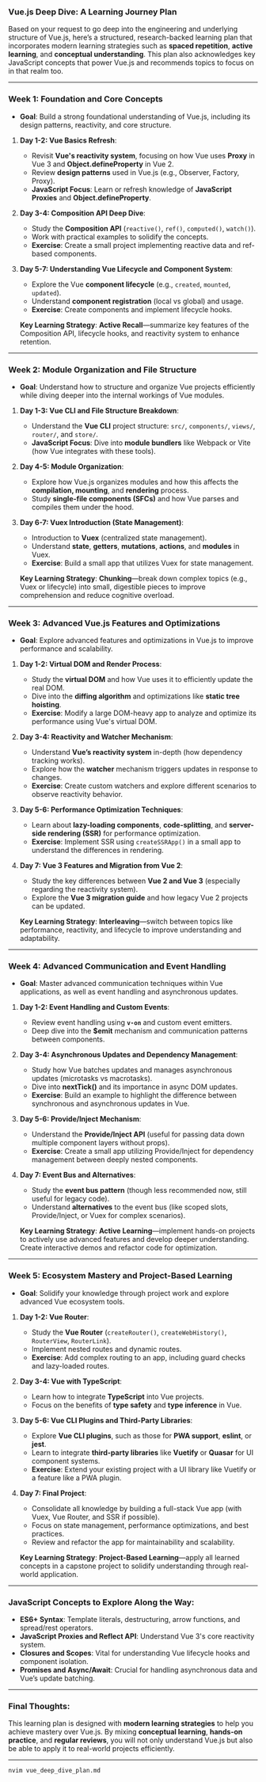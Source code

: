 ### Vue.js Deep Dive: A Learning Journey Plan

Based on your request to go deep into the engineering and underlying structure of Vue.js, here’s a structured, research-backed learning plan that incorporates modern learning strategies such as **spaced repetition**, **active learning**, and **conceptual understanding**. This plan also acknowledges key JavaScript concepts that power Vue.js and recommends topics to focus on in that realm too.

---

### **Week 1: Foundation and Core Concepts**

- **Goal**: Build a strong foundational understanding of Vue.js, including its design patterns, reactivity, and core structure.

1. **Day 1-2: Vue Basics Refresh**:

   - Revisit **Vue's reactivity system**, focusing on how Vue uses **Proxy** in Vue 3 and **Object.defineProperty** in Vue 2.
   - Review **design patterns** used in Vue.js (e.g., Observer, Factory, Proxy).
   - **JavaScript Focus**: Learn or refresh knowledge of **JavaScript Proxies** and **Object.defineProperty**.

2. **Day 3-4: Composition API Deep Dive**:

   - Study the **Composition API** (`reactive()`, `ref()`, `computed()`, `watch()`).
   - Work with practical examples to solidify the concepts.
   - **Exercise**: Create a small project implementing reactive data and ref-based components.

3. **Day 5-7: Understanding Vue Lifecycle and Component System**:

   - Explore the Vue **component lifecycle** (e.g., `created`, `mounted`, `updated`).
   - Understand **component registration** (local vs global) and usage.
   - **Exercise**: Create components and implement lifecycle hooks.

   **Key Learning Strategy**: **Active Recall**—summarize key features of the Composition API, lifecycle hooks, and reactivity system to enhance retention.

---

### **Week 2: Module Organization and File Structure**

- **Goal**: Understand how to structure and organize Vue projects efficiently while diving deeper into the internal workings of Vue modules.

1. **Day 1-3: Vue CLI and File Structure Breakdown**:

   - Understand the **Vue CLI** project structure: `src/`, `components/`, `views/`, `router/`, and `store/`.
   - **JavaScript Focus**: Dive into **module bundlers** like Webpack or Vite (how Vue integrates with these tools).

2. **Day 4-5: Module Organization**:

   - Explore how Vue.js organizes modules and how this affects the **compilation, mounting**, and **rendering** process.
   - Study **single-file components (SFCs)** and how Vue parses and compiles them under the hood.

3. **Day 6-7: Vuex Introduction (State Management)**:

   - Introduction to **Vuex** (centralized state management).
   - Understand **state**, **getters**, **mutations**, **actions**, and **modules** in Vuex.
   - **Exercise**: Build a small app that utilizes Vuex for state management.

   **Key Learning Strategy**: **Chunking**—break down complex topics (e.g., Vuex or lifecycle) into small, digestible pieces to improve comprehension and reduce cognitive overload.

---

### **Week 3: Advanced Vue.js Features and Optimizations**

- **Goal**: Explore advanced features and optimizations in Vue.js to improve performance and scalability.

1. **Day 1-2: Virtual DOM and Render Process**:

   - Study the **virtual DOM** and how Vue uses it to efficiently update the real DOM.
   - Dive into the **diffing algorithm** and optimizations like **static tree hoisting**.
   - **Exercise**: Modify a large DOM-heavy app to analyze and optimize its performance using Vue's virtual DOM.

2. **Day 3-4: Reactivity and Watcher Mechanism**:

   - Understand **Vue’s reactivity system** in-depth (how dependency tracking works).
   - Explore how the **watcher** mechanism triggers updates in response to changes.
   - **Exercise**: Create custom watchers and explore different scenarios to observe reactivity behavior.

3. **Day 5-6: Performance Optimization Techniques**:

   - Learn about **lazy-loading components**, **code-splitting**, and **server-side rendering (SSR)** for performance optimization.
   - **Exercise**: Implement SSR using `createSSRApp()` in a small app to understand the differences in rendering.

4. **Day 7: Vue 3 Features and Migration from Vue 2**:

   - Study the key differences between **Vue 2 and Vue 3** (especially regarding the reactivity system).
   - Explore the **Vue 3 migration guide** and how legacy Vue 2 projects can be updated.

   **Key Learning Strategy**: **Interleaving**—switch between topics like performance, reactivity, and lifecycle to improve understanding and adaptability.

---

### **Week 4: Advanced Communication and Event Handling**

- **Goal**: Master advanced communication techniques within Vue applications, as well as event handling and asynchronous updates.

1. **Day 1-2: Event Handling and Custom Events**:

   - Review event handling using **`v-on`** and custom event emitters.
   - Deep dive into the **$emit** mechanism and communication patterns between components.

2. **Day 3-4: Asynchronous Updates and Dependency Management**:

   - Study how Vue batches updates and manages asynchronous updates (microtasks vs macrotasks).
   - Dive into **nextTick()** and its importance in async DOM updates.
   - **Exercise**: Build an example to highlight the difference between synchronous and asynchronous updates in Vue.

3. **Day 5-6: Provide/Inject Mechanism**:

   - Understand the **Provide/Inject API** (useful for passing data down multiple component layers without props).
   - **Exercise**: Create a small app utilizing Provide/Inject for dependency management between deeply nested components.

4. **Day 7: Event Bus and Alternatives**:

   - Study the **event bus pattern** (though less recommended now, still useful for legacy code).
   - Understand **alternatives** to the event bus (like scoped slots, Provide/Inject, or Vuex for complex scenarios).

   **Key Learning Strategy**: **Active Learning**—implement hands-on projects to actively use advanced features and develop deeper understanding. Create interactive demos and refactor code for optimization.

---

### **Week 5: Ecosystem Mastery and Project-Based Learning**

- **Goal**: Solidify your knowledge through project work and explore advanced Vue ecosystem tools.

1. **Day 1-2: Vue Router**:

   - Study the **Vue Router** (`createRouter()`, `createWebHistory()`, `RouterView`, `RouterLink`).
   - Implement nested routes and dynamic routes.
   - **Exercise**: Add complex routing to an app, including guard checks and lazy-loaded routes.

2. **Day 3-4: Vue with TypeScript**:

   - Learn how to integrate **TypeScript** into Vue projects.
   - Focus on the benefits of **type safety** and **type inference** in Vue.

3. **Day 5-6: Vue CLI Plugins and Third-Party Libraries**:

   - Explore **Vue CLI plugins**, such as those for **PWA support**, **eslint**, or **jest**.
   - Learn to integrate **third-party libraries** like **Vuetify** or **Quasar** for UI component systems.
   - **Exercise**: Extend your existing project with a UI library like Vuetify or a feature like a PWA plugin.

4. **Day 7: Final Project**:

   - Consolidate all knowledge by building a full-stack Vue app (with Vuex, Vue Router, and SSR if possible).
   - Focus on state management, performance optimizations, and best practices.
   - Review and refactor the app for maintainability and scalability.

   **Key Learning Strategy**: **Project-Based Learning**—apply all learned concepts in a capstone project to solidify understanding through real-world application.

---

### **JavaScript Concepts to Explore Along the Way**:

- **ES6+ Syntax**: Template literals, destructuring, arrow functions, and spread/rest operators.
- **JavaScript Proxies and Reflect API**: Understand Vue 3's core reactivity system.
- **Closures and Scopes**: Vital for understanding Vue lifecycle hooks and component isolation.
- **Promises and Async/Await**: Crucial for handling asynchronous data and Vue’s update batching.

---

### **Final Thoughts**:

This learning plan is designed with **modern learning strategies** to help you achieve mastery over Vue.js. By mixing **conceptual learning**, **hands-on practice**, and **regular reviews**, you will not only understand Vue.js but also be able to apply it to real-world projects efficiently.

---

```bash
nvim vue_deep_dive_plan.md
```
